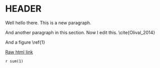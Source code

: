 # HEADER

Well hello there.  This is a new paragraph.

And another paragraph in this section.  Now I edit this. \cite{Olival_2014}

And a figure \ref{1}

<a href="www.google.com">Raw html link</a>

`r sum(1)`